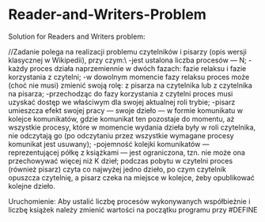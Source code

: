 # Reader-and-Writers-Problem
Solution for Readers and Writers problem:

//Zadanie polega na realizacji problemu czytelników i pisarzy (opis wersji klasycznej w Wikipedii), przy czym:\\
-jest ustalona liczba procesów — N;
-każdy proces działa naprzemiennie w dwóch fazach: fazie relaksu i fazie korzystania z czytelni;
-w dowolnym momencie fazy relaksu proces może (choć nie musi) zmienić swoją rolę: 
z pisarza na czytelnika lub z czytelnika na pisarza;
-przechodząc do fazy korzystania z czytelni proces musi uzyskać dostęp we właściwym dla swojej aktualnej roli trybie;
-pisarz umieszcza efekt swojej pracy — swoje dzieło — w formie komunikatu w kolejce komunikatów, gdzie komunikat ten pozostaje do momentu, aż wszystkie procesy, które w momencie wydania dzieła były w roli czytelnika, nie odczytają go (po odczytaniu przez wszystkie wymagane procesy komunikat jest usuwany);
-pojemność kolejki komunikatów — reprezentującej półkę z książkami — jest ograniczona, tzn. nie może ona przechowywać więcej niż K dzieł;
podczas pobytu w czytelni proces (również pisarz) czyta co najwyżej jedno dzieło, po czym czytelnik opuszcza czytelnię, a pisarz czeka na miejsce w kolejce, żeby opublikować kolejne dzieło.

Uruchomienie: 
Aby ustalić liczbę procesów wykonywanych współbieżnie i liczbę książek należy zmienić wartości na początku programu przy #DEFINE
